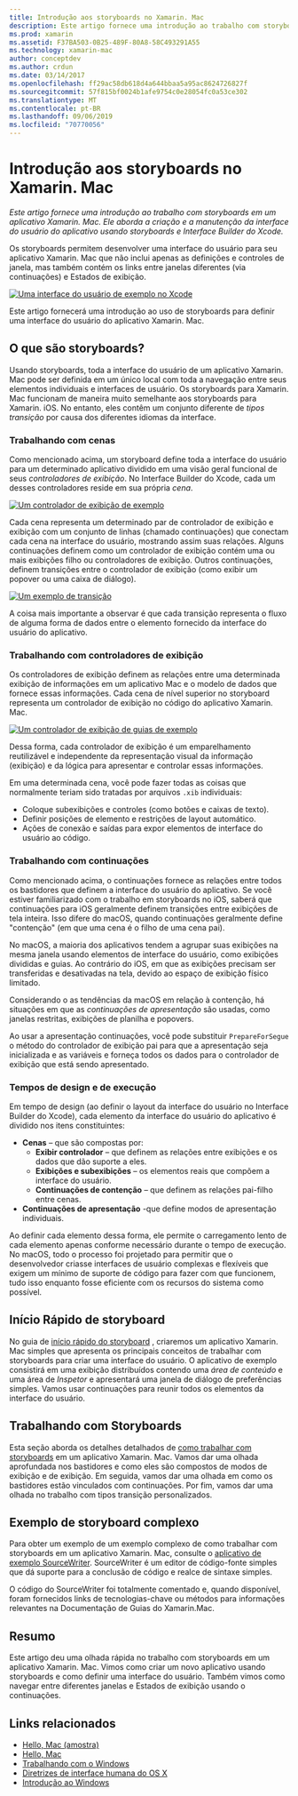 ```yaml
---
title: Introdução aos storyboards no Xamarin. Mac
description: Este artigo fornece uma introdução ao trabalho com storyboards em um aplicativo Xamarin. Mac. Ele aborda a criação e manutenção da interface do usuário do aplicativo usando storyboards e o Interface Builder do Xcode.
ms.prod: xamarin
ms.assetid: F37BA503-0B25-489F-80A8-58C493291A55
ms.technology: xamarin-mac
author: conceptdev
ms.author: crdun
ms.date: 03/14/2017
ms.openlocfilehash: ff29ac58db618d4a644bbaa5a95ac8624726827f
ms.sourcegitcommit: 57f815bf0024b1afe9754c0e28054fc0a53ce302
ms.translationtype: MT
ms.contentlocale: pt-BR
ms.lasthandoff: 09/06/2019
ms.locfileid: "70770056"
---
```

# <a name="introduction-to-storyboards-in-xamarinmac"></a>Introdução aos storyboards no Xamarin. Mac

_Este artigo fornece uma introdução ao trabalho com storyboards em um aplicativo Xamarin. Mac. Ele aborda a criação e a manutenção da interface do usuário do aplicativo usando storyboards e Interface Builder do Xcode._

Os storyboards permitem desenvolver uma interface do usuário para seu aplicativo Xamarin. Mac que não inclui apenas as definições e controles de janela, mas também contém os links entre janelas diferentes (via continuações) e Estados de exibição.

[![](images/intro01.png "Uma interface do usuário de exemplo no Xcode")](images/intro01.png#lightbox)

Este artigo fornecerá uma introdução ao uso de storyboards para definir uma interface do usuário do aplicativo Xamarin. Mac.

<a name="What-are-Storyboards" />

## <a name="what-are-storyboards"></a>O que são storyboards?

Usando storyboards, toda a interface do usuário de um aplicativo Xamarin. Mac pode ser definida em um único local com toda a navegação entre seus elementos individuais e interfaces de usuário. Os storyboards para Xamarin. Mac funcionam de maneira muito semelhante aos storyboards para Xamarin. iOS. No entanto, eles contêm um conjunto diferente de _tipos transição_ por causa dos diferentes idiomas da interface.

<a name="Working-with-Scenes" />

### <a name="working-with-scenes"></a>Trabalhando com cenas

Como mencionado acima, um storyboard define toda a interface do usuário para um determinado aplicativo dividido em uma visão geral funcional de seus _controladores de exibição_. No Interface Builder do Xcode, cada um desses controladores reside em sua própria _cena_.

[![](images/intro02.png "Um controlador de exibição de exemplo")](images/intro02.png#lightbox)

Cada cena representa um determinado par de controlador de exibição e exibição com um conjunto de linhas (chamado continuações) que conectam cada cena na interface do usuário, mostrando assim suas relações. Alguns continuações definem como um controlador de exibição contém uma ou mais exibições filho ou controladores de exibição. Outros continuações, definem transições entre o controlador de exibição (como exibir um popover ou uma caixa de diálogo). 

[![](images/intro03.png "Um exemplo de transição")](images/intro03.png#lightbox)

A coisa mais importante a observar é que cada transição representa o fluxo de alguma forma de dados entre o elemento fornecido da interface do usuário do aplicativo.

<a name="Working-with-View-Controllers" />

### <a name="working-with-view-controllers"></a>Trabalhando com controladores de exibição

Os controladores de exibição definem as relações entre uma determinada exibição de informações em um aplicativo Mac e o modelo de dados que fornece essas informações. Cada cena de nível superior no storyboard representa um controlador de exibição no código do aplicativo Xamarin. Mac.

[![](images/intro04.png "Um controlador de exibição de guias de exemplo")](images/intro04.png#lightbox)

Dessa forma, cada controlador de exibição é um emparelhamento reutilizável e independente da representação visual da informação (exibição) e da lógica para apresentar e controlar essas informações.

Em uma determinada cena, você pode fazer todas as coisas que normalmente teriam sido tratadas por arquivos `.xib` individuais: 

- Coloque subexibições e controles (como botões e caixas de texto).
- Definir posições de elemento e restrições de layout automático.
- Ações de conexão e saídas para expor elementos de interface do usuário ao código.

<a name="Working-with-Segues" />

### <a name="working-with-segues"></a>Trabalhando com continuações

Como mencionado acima, o continuações fornece as relações entre todos os bastidores que definem a interface do usuário do aplicativo. Se você estiver familiarizado com o trabalho em storyboards no iOS, saberá que continuações para iOS geralmente definem transições entre exibições de tela inteira. Isso difere do macOS, quando continuações geralmente define "contenção" (em que uma cena é o filho de uma cena pai).

No macOS, a maioria dos aplicativos tendem a agrupar suas exibições na mesma janela usando elementos de interface do usuário, como exibições divididas e guias. Ao contrário do iOS, em que as exibições precisam ser transferidas e desativadas na tela, devido ao espaço de exibição físico limitado.

Considerando o as tendências da macOS em relação à contenção, há situações em que as _continuações de apresentação_ são usadas, como janelas restritas, exibições de planilha e popovers.

Ao usar a apresentação continuações, você pode substituir `PrepareForSegue` o método do controlador de exibição pai para que a apresentação seja inicializada e as variáveis e forneça todos os dados para o controlador de exibição que está sendo apresentado.

<a name="Design-and-Run-Times" />

### <a name="design-and-run-times"></a>Tempos de design e de execução

Em tempo de design (ao definir o layout da interface do usuário no Interface Builder do Xcode), cada elemento da interface do usuário do aplicativo é dividido nos itens constituintes:

- **Cenas** – que são compostas por:
  - **Exibir controlador** – que definem as relações entre exibições e os dados que dão suporte a eles.
  - **Exibições e subexibições** – os elementos reais que compõem a interface do usuário.
  - **Continuações de contenção** – que definem as relações pai-filho entre cenas.
- **Continuações de apresentação** -que define modos de apresentação individuais. 

Ao definir cada elemento dessa forma, ele permite o carregamento lento de cada elemento apenas conforme necessário durante o tempo de execução. No macOS, todo o processo foi projetado para permitir que o desenvolvedor criasse interfaces de usuário complexas e flexíveis que exigem um mínimo de suporte de código para fazer com que funcionem, tudo isso enquanto fosse eficiente com os recursos do sistema como possível.

<a name="Storyboard-Quick-Start" />

## <a name="storyboard-quick-start"></a>Início Rápido de storyboard

No guia de [início rápido do storyboard](~/mac/platform/storyboards/quickstart.md) , criaremos um aplicativo Xamarin. Mac simples que apresenta os principais conceitos de trabalhar com storyboards para criar uma interface do usuário. O aplicativo de exemplo consistirá em uma exibição distribuídos contendo uma _área de conteúdo_ e uma área de _Inspetor_ e apresentará uma janela de diálogo de preferências simples. Vamos usar continuações para reunir todos os elementos da interface do usuário.

<a name="Working-with-Storyboards" />

## <a name="working-with-storyboards"></a>Trabalhando com Storyboards

Esta seção aborda os detalhes detalhados de [como trabalhar com storyboards](~/mac/platform/storyboards/indepth.md) em um aplicativo Xamarin. Mac. Vamos dar uma olhada aprofundada nos bastidores e como eles são compostos de modos de exibição e de exibição. Em seguida, vamos dar uma olhada em como os bastidores estão vinculados com continuações. Por fim, vamos dar uma olhada no trabalho com tipos transição personalizados. 

<a name="Complex-Storyboard-Example" />

## <a name="complex-storyboard-example"></a>Exemplo de storyboard complexo

Para obter um exemplo de um exemplo complexo de como trabalhar com storyboards em um aplicativo Xamarin. Mac, consulte o [aplicativo de exemplo SourceWriter](https://docs.microsoft.com/samples/xamarin/mac-samples/sourcewriter). SourceWriter é um editor de código-fonte simples que dá suporte para a conclusão de código e realce de sintaxe simples.

O código do SourceWriter foi totalmente comentado e, quando disponível, foram fornecidos links de tecnologias-chave ou métodos para informações relevantes na Documentação de Guias do Xamarin.Mac.

<a name="Summary" />

## <a name="summary"></a>Resumo

Este artigo deu uma olhada rápida no trabalho com storyboards em um aplicativo Xamarin. Mac. Vimos como criar um novo aplicativo usando storyboards e como definir uma interface do usuário. Também vimos como navegar entre diferentes janelas e Estados de exibição usando o continuações.

## <a name="related-links"></a>Links relacionados

- [Hello, Mac (amostra)](https://docs.microsoft.com/samples/xamarin/mac-samples/hello-mac)
- [Hello, Mac](~/mac/get-started/hello-mac.md)
- [Trabalhando com o Windows](~/mac/user-interface/window.md)
- [Diretrizes de interface humana do OS X](https://developer.apple.com/library/mac/documentation/UserExperience/Conceptual/OSXHIGuidelines/)
- [Introdução ao Windows](https://developer.apple.com/library/mac/documentation/Cocoa/Conceptual/WinPanel/Introduction.html#//apple_ref/doc/uid/10000031-SW1)
